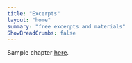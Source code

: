 ```yaml
---
title: "Excerpts"
layout: "home"
summary: "free excerpts and materials"
ShowBreadCrumbs: false
---
```



Sample chapter <a href="files/eos-intro-sample-chapter.pdf" target="_blank">here</a>.
<!-- [here](files/eos-intro-sample-chapter.pdf) -->

